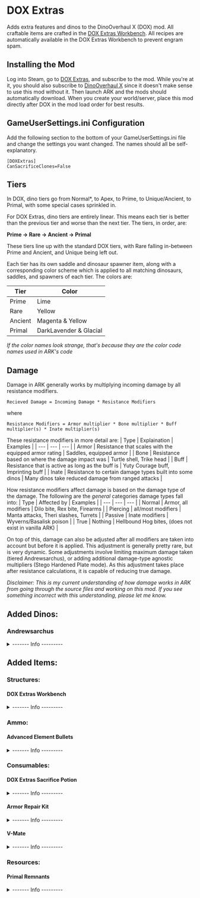 # DOX Extras
Adds extra features and dinos to the DinoOverhaul X (DOX) mod. All craftable items are crafted in the [DOX Extras Workbench](https://github.com/Daniel0Widing/DOXExtras#dox-extras-workbench). All recipes are automatically available in the DOX Extras Workbench to prevent engram spam.

## Installing the Mod
Log into Steam, go to [DOX Extras](https://steamcommunity.com/sharedfiles/filedetails/?id=2927749831), and subscribe to the mod. While you're at it, you should also subscribe to [DinoOverhaul X](https://steamcommunity.com/sharedfiles/filedetails/?id=710880648) since it doesn't make sense to use this mod without it. Then launch ARK and the mods should automatically download. When you create your world/server, place this mod directly after DOX in the mod load order for best results.

## GameUserSettings.ini Configuration
Add the following section to the bottom of your GameUserSettings.ini file and change the settings you want changed. The names should all be self-explanatory.

```
[DOXExtras]
CanSacrificeClones=False
```

## Tiers
In DOX, dino tiers go from Normal\*, to Apex, to Prime, to Unique/Ancient, to Primal, with some special cases sprinkled in.

For DOX Extras, dino tiers are entirely linear. This means each tier is better than the previous tier and worse than the next tier. The tiers, in order, are:

**Prime -> Rare -> Ancient -> Primal**

These tiers line up with the standard DOX tiers, with Rare falling in-between Prime and Ancient, and Unique being left out.

Each tier has its own saddle and dinosaur spawner item, along with a corresponding color scheme which is applied to all matching dinosaurs, saddles, and spawners of each tier. The colors are:

| Tier | Color |
| --- | --- |
| Prime | Lime |
| Rare | Yellow |
| Ancient | Magenta & Yellow |
| Primal | DarkLavender & Glacial |

_If the color names look strange, that's because they are the color code names used in ARK's code_

## Damage
Damage in ARK generally works by multiplying incoming damage by all resistance modifiers.
```
Recieved Damage = Incoming Damage * Resistance Modifiers
```
where
```
Resistance Modifiers = Armor multiplier * Bone multiplier * Buff multiplier(s) * Inate multiplier(s)
```
These resistance modifiers in more detail are:
| Type | Explaination | Examples |
| --- | --- | --- |
| Armor | Resistance that scales with the equipped armor rating | Saddles, equipped armor |
| Bone | Resistance based on where the damage impact was | Turtle shell, Trike head |
| Buff | Resistance that is active as long as the buff is | Yuty Courage buff, Imprinting buff |
| Inate | Resistance to certain damage types built into some dinos | Many dinos take reduced damage from ranged attacks |

How resistance modifiers affect damage is based on the damage type of the damage. The following are the _general_ categories damage types fall into:
| Type | Affected by | Examples |
| --- | --- | --- |
| Normal | Armor, all modifiers | Dilo bite, Rex bite, Firearms |
| Piercing | all/most modifiers | Manta attacks, Theri slashes, Turrets |
| Passive | Inate modifiers | Wyverns/Basalisk poison |
| True | Nothing | Hellbound Hog bites, (does not exist in vanilla ARK) |

On top of this, damage can also be adjusted after all modifiers are taken into account but before it is applied. This adjustment is generally pretty rare, but is very dynamic. Some adjustments involve limiting maximum damage taken (tiered Andrewsarchus), or adding additional damage-type agnostic multipliers (Stego Hardened Plate mode). As this adjustment takes place after resistance calculations, it is capable of reducing true damage.

_Disclaimer: This is my current understanding of how damage works in ARK from going through the source files and working on this mod. If you see something incorrect with this understanding, please let me know._

## Added Dinos:
### Andrewsarchus
<details><summary>------- Info ---------</summary>
	
The upgraded Andrewsarchus focuses on **Health** and **Support**. Its damage output is lack luster compared to similar level tames, so it's best used to soak up damage while other dinos dish out damage. Many of its attacks, especially at higher tiers, inflict debuffs on enemies hit, and all tiers provide AOE healing to nearby friendlies. It also has a scaling damage cap which makes it excellent for tanking very powerful attacks without getting 1-shot.
	
All saddles for upgraded Andrewsarchuses use [Advanced Element Bullets](https://github.com/Daniel0Widing/DOXExtras#advanced-element-bullets).

**Prime:**
| Stat | Data |
| --- | --- |
| Base Health | 800 |
| Base Stamina | 400 |
| Base Torpor | 800 |
| Base Melee Damage Bonus | 1.5 |
| Base Speed Multiplier Bonus | 0.5 |
| Scale | 1.1 |
| Speed Boosts | 6 |
| Minigun Damage | 333 |
| Minigun Range | 25000 |
| Minigun Fire Interval | 0.1 |
| Saddle Armor | 150 |
| AOE Healing | 250 HP/s |
| Damage Cap | 100000 |
| Torpor Cap | 125000 |

\+ Minigun Deals Piercing Damage
	
\+ Fall Damage Reduced by 75%
	
\+ Provides Insulation to Rider
	
**Rare:**
| Stat | Data |
| --- | --- |
| Base Health | 1200 |
| Base Stamina | 500 |
| Base Torpor | 1600 |
| Base Melee Damage Bonus | 2.5 |
| Base Speed Multiplier Bonus | 0.75 |
| Scale | 1.15 |
| Speed Boosts | 8 |
| Minigun Damage | 420 |
| Minigun Range | 27500 |
| Minigun Fire Interval | 0.08 |
| Saddle Armor | 200 |
| AOE Healing | 500 HP/s |
| Damage Cap | 75000 |
| Torpor Cap | 100000 |

\+ Minigun Slow Effect

**Ancient:**
| Stat | Data |
| --- | --- |
| Base Health | 1800 |
| Base Stamina | 625 |
| Base Torpor | 3200 |
| Base Melee Damage Bonus | 4.5 |
| Base Speed Multiplier Bonus | 1.0 |
| Scale | 1.2 |
| Speed Boosts | 10 |
| Minigun Projectile Damage | 250 direct, 250 AOE |
| Minigun Projectile AOE Radius | 300 |
| Minigun Range | 30000 |
| Minigun Fire Interval | 0.075 |
| Saddle Armor | 250 |
| AOE Healing | 750 HP/s |
| Damage Cap | 50000 |
| Torpor Cap | 75000 |

\+ Minigun Deals Passive Damage

\+ Minigun Torpor

\+ Minigun AoE
	
\+ Minigun Slow Increase with Minor Bleed

\+ Fall Damage Immunity

\+ **Hog Hiatus** Buff:
```
When the Andrewsarchus's health drops dangerously low (15%), it prepares to flee: 
- All active buffs are cleared and no new buffs can be applied for the duration (30 sec). 
- All speed boosts are recharged, but cannot be activated until buff expires.
- Stamina becomes infinite.
- Speed (+50%) and damage reduction (+99.5%) increase, but attack damage sharply decreases (-95%).
- Heals 25% of max HP over duration
After the buff runs out, the Andrewsarchus cannot activate the buff again until it recovers (15 min).
```
	
**Primal:**
| Stat | Data |
| --- | --- |
| Base Health | 2700 |
| Base Stamina | 781.25 |
| Base Torpor | 6400 |
| Base Melee Damage Bonus | 8 |
| Base Speed Multiplier Bonus | 1.25 |
| Scale | 1.25 |
| Speed Boosts | 12 |
| Minigun Projectile Damage | 666 AOE |
| Minigun Projectile AOE Radius | 600 |
| Minigun Range | 35000 |
| Minigun Fire Interval | 0.05 |
| Saddle Armor | 350 |
| AOE Healing | 1250 HP/s |
| Damage Cap | 25000 |
| Torpor Cap | 50000 |

\+ Minigun Slow Increase with Heavy Bleed

\+ **Halcyon Hog** Buff replaces **Hog Hiatus** Buff:
```
When the Andrewsarchus's health drops dangerously low (15%), it enters a serene state, strengthening its mind and body and emboldening its allies: 
- All active buffs are cleared and no new buffs can be applied for the duration (45 sec). 
- All speed boosts are recharged, but cannot be activated until buff expires.
- Stamina becomes infinite.
- Speed (+25%) increases slightly. 
- Heals 33% of max HP instantly
- Damage reduction (+98%) and melee damage (+150%) greatly increase.
- Main melee attack inflicts damage in a larger area (+200%) with more knockback (+200%).
- AOE Healing buff (+5000 HP/s) to all nearby friendlies (and self) for duration 
After the buff runs out, the Andrewsarchus cannot activate the buff again until it recovers (15 min).
```
	
\+ **Hellbound Hog** Ability:
```
When the Andrewsarchus reaches death's door, it takes its final stand before crossing the threshold:
- All active buffs are cleared and no new buffs can be applied.
- Stamina becomes infinite.
- Speed (+37.5%) greatly increases.
- Melee damage (+500%) massively increases
- Main attack deals true damage within a massive range (+300%) and a powerful DOT
- Becomes immune to all damage.
- Cannot be cryopoded during this state.
After this state runs out (60 sec), the Andrewsarchus's body turns to fire and plumets into hell, leaving behind a gravestone with its items where it hits the ground. (｀д´)ゝ 🫡
```

<details><summary>---- Spawn Codes: ------</summary>

**Prime:**
```
cheat spawndino "Blueprint'/Game/Mods/DOXExtras/Dinos/Prime/Andrewsarchus/Andrewsarchus_Prime_Character_BP.Andrewsarchus_Prime_Character_BP'" 10 0 0 1269
```
```
cheat giveitem "Blueprint'/Game/Mods/DOXExtras/Dinos/Prime/Andrewsarchus/Spawner/PrimalItem_DinoSpawner_Andrewsarchus_Prime.PrimalItem_DinoSpawner_Andrewsarchus_Prime'" 1 0 false
```
```
cheat giveitem "Blueprint'/Game/Mods/DOXExtras/Dinos/Prime/Andrewsarchus/Saddle/PrimalItemArmor_AndrewsarchusPrimeSaddle.PrimalItemArmor_AndrewsarchusPrimeSaddle'" 1 0 false
```
**Rare:**
```
cheat spawndino "Blueprint'/Game/Mods/DOXExtras/Dinos/Rare/Andrewsarchus/Andrewsarchus_Rare_Character_BP.Andrewsarchus_Rare_Character_BP'" 10 0 0 1269
```
```
cheat giveitem "Blueprint'/Game/Mods/DOXExtras/Dinos/Rare/Andrewsarchus/Spawner/PrimalItem_DinoSpawner_Andrewsarchus_Rare.PrimalItem_DinoSpawner_Andrewsarchus_Rare'" 1 0 false
```
```	
cheat giveitem "Blueprint'/Game/Mods/DOXExtras/Dinos/Rare/Andrewsarchus/Saddle/PrimalItemArmor_AndrewsarchusRareSaddle.PrimalItemArmor_AndrewsarchusRareSaddle'" 1 0 false
```
**Ancient:**
```
cheat spawndino "Blueprint'/Game/Mods/DOXExtras/Dinos/Ancient/Andrewsarchus/Andrewsarchus_Ancient_Character_BP.Andrewsarchus_Ancient_Character_BP'" 10 0 0 1269
```
```
cheat giveitem "Blueprint'/Game/Mods/DOXExtras/Dinos/Ancient/Andrewsarchus/Spawner/PrimalItem_DinoSpawner_Andrewsarchus_Ancient.PrimalItem_DinoSpawner_Andrewsarchus_Ancient'" 1 0 false
```
```
cheat giveitem "Blueprint'/Game/Mods/DOXExtras/Dinos/Ancient/Andrewsarchus/Saddle/PrimalItemArmor_AndrewsarchusAncientSaddle.PrimalItemArmor_AndrewsarchusAncientSaddle'" 1 0 false
```
**Primal:**
```
cheat spawndino "Blueprint'/Game/Mods/DOXExtras/Dinos/Primal/Andrewsarchus/Andrewsarchus_Primal_Character_BP.Andrewsarchus_Primal_Character_BP'" 10 0 0 1269
```
```
cheat giveitem "Blueprint'/Game/Mods/DOXExtras/Dinos/Primal/Andrewsarchus/Spawner/PrimalItem_DinoSpawner_Andrewsarchus_Primal.PrimalItem_DinoSpawner_Andrewsarchus_Primal'" 1 0 false
```
```
cheat giveitem "Blueprint'/Game/Mods/DOXExtras/Dinos/Primal/Andrewsarchus/Saddle/PrimalItemArmor_AndrewsarchusPrimalSaddle.PrimalItemArmor_AndrewsarchusPrimalSaddle'" 1 0 false
```
</details>
</details>

## Added Items:
### Structures:
#### DOX Extras Workbench
<details><summary>------- Info ---------</summary>
	
Used to craft all items from DOX Extras. Engram can be unlocked at level 100.
```
cheat giveitem "Blueprint'/Game/Mods/DOXExtras/Structures/DOXExtrasWorkbench/PrimalItemStructure_DOXExtrasWorkbench.PrimalItemStructure_DOXExtrasWorkbench'" 1 0 false
```
</details>

### Ammo:
#### Advanced Element Bullets
<details><summary>------- Info ---------</summary>
	
An advanced bullet that uses element instead of gunpowder. 

**Each craft gives 100 bullets by default.**
```
cheat giveitem "Blueprint'/Game/Mods/DOXExtras/Items/Ammo/AdvancedElementBullet/PrimalItemAmmo_AdvancedElementBullet.PrimalItemAmmo_AdvancedElementBullet'" 1000 0 false
```
</details>


### Consumables:
#### DOX Extras Sacrifice Potion
<details><summary>------- Info ---------</summary>
	
Similar to the DOX Sacrifice Elixir, but an upgraded version:
- Works on both DOX and DOX Extras dinos
- Force feed to dinos to sacrifice them
- Gives a number of Prime Hearts based on the tier of the sacrificed dino
- For dinos from crafted spawners, gives the number of Prime Hearts used to craft the spawner
- Does not work on cloned dinosaurs (can be enabled in config)

Crafting is more expensive early game, but less grindy late game.
```
cheat giveitem "Blueprint'/Game/Mods/DOXExtras/Items/Consumables/DOXExtrasSacrificePotion/PrimalItemConsumable_DOXExtrasSacrificePotion.PrimalItemConsumable_DOXExtrasSacrificePotion'" 100 0 false
```
</details>

#### Armor Repair Kit
<details><summary>------- Info ---------</summary>
	
Instantly repairs an armor piece equipped or in your inventory when used, but consumes the kit on use and only works in player inventories.
```
cheat giveitem "Blueprint'/Game/Mods/DOXExtras/Items/Consumables/ArmorRepairKit/PrimalItemConsumable_ArmorRepairKit.PrimalItemConsumable_ArmorRepairKit'" 40 0 false
```
</details>

#### V-Mate
<details><summary>------- Info ---------</summary>
	
Are your dinos feeling lonely because they don't have a mate? Worry not, for we have the technology! The patent-pending V-Mate provides your lonely dinosaurs with their very own virtual mate! Just use it on a dinosaur and watch them recieve all the benefits of a mate, without actually needing one!

Works on all dinosaur genders (or lack thereof), because everyone deserves love!
```
cheat giveitem "Blueprint'/Game/Mods/DOXExtras/Items/Consumables/V-Mate/PrimalItemConsumable_V-Mate.PrimalItemConsumable_V-Mate'" 1 0 false
```
</details>

### Resources:
#### Primal Remnants
<details><summary>------- Info ---------</summary>
	
The condensed energy left behind by a Primal dinosaur when it is sacrificed. Used for crafting DOX Extras Primal spawners. One for each type of DOX Primal.

Created by using a DOX Extras Sacrifice Potion on a **DOX** Primal dinosaur.
```
cheat giveitem "Blueprint'/Game/Mods/DOXExtras/Items/Resources/DOXPrimalRemnants/Dragon/PrimalItemResource_DragonPrimalRemnant.PrimalItemResource_DragonPrimalRemnant'" 1 0 false
```
```
cheat giveitem "Blueprint'/Game/Mods/DOXExtras/Items/Resources/DOXPrimalRemnants/Gorilla/PrimalItemResource_GorillaPrimalRemnant.PrimalItemResource_GorillaPrimalRemnant'" 1 0 false
```
```
cheat giveitem "Blueprint'/Game/Mods/DOXExtras/Items/Resources/DOXPrimalRemnants/Manticore/PrimalItemResource_ManticorePrimalRemnant.PrimalItemResource_ManticorePrimalRemnant'" 1 0 false
```
```
cheat giveitem "Blueprint'/Game/Mods/DOXExtras/Items/Resources/DOXPrimalRemnants/RockGolem/PrimalItemResource_GolemPrimalRemnant.PrimalItemResource_GolemPrimalRemnant'" 1 0 false
```
</details>

